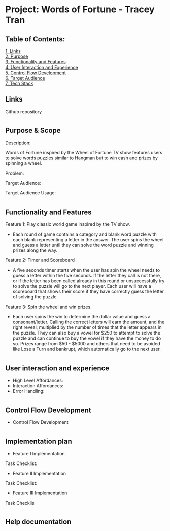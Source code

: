 
# Project: Words of Fortune - Tracey Tran 

 ## Table of Contents:  
[1. Links](#Links)  
[2. Purpose](#Purpose)  
[3. Functionality and Features](#Functionality-and-Features)  
[4. User Interaction and Experience](#User-interaction-and-experience)  
[5. Control Flow Development](#Control-flow-development)  
[6. Target Audience](#Target-audience)  
[7. Tech Stack](#Tech-Stack)  

## Links

Github repository


#

## Purpose & Scope
Description: 

Words of Fortune inspired by the Wheel of Fortune TV show features users to solve words puzzles similar to Hangman but to win cash and prizes by spinning a wheel. 


Problem: 


Target Audience:


Target Audience Usage:



#

## Functionality and Features

Feature 1: Play classic world game inspired by the TV show. 

- Each round of game contains a category and blank word puzzle with each blank representing a letter in the answer. The user spins the wheel and guess a letter until they can solve the word puzzle and winning prizes along the way. 

Feature 2: Timer and Scoreboard 

-   A five seconds timer starts when the user has spin the wheel needs to guess a letter within the five seconds.  If the letter they call  is not there, or if the letter has been called already in this round or unsuccessfully try to solve the puzzle will go to the next player. Each user will have a scoreboard that shows their score if they have correctly guess the letter of solving the puzzle.

Feature 3: Spin the wheel and win prizes.

 -  Each user spins the win to determine the dollar value and guess a consonant/letter. Calling the correct letters will earn the amount, and the right reveal, multiplied by the number of times that the letter appears in the puzzle. They can also buy a vowel for $250 to attempt to solve the puzzle and can continue to buy the vowel if they have the money to do so. Prizes range from $50 - $5000 and others that need to be avoided like Lose a Turn and bankrupt, which automatically go to the next user.


#

## User interaction and experience

-   High Level Affordances:
-   Interaction Affordances:
-   Error Handling:

#




## Control Flow Development

- Control Flow Development



#


## Implementation plan

-   Feature I Implementation

Task Checklist:

-   Feature II Implementation

Task Checklist:

-   Feature III Implementation

Task Checklis


#

## Help documentation

